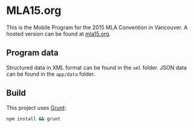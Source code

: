 # MLA15.org

This is the Mobile Program for the 2015 MLA Convention in Vancouver. A hosted
version can be found at [mla15.org][mla15].

## Program data

Structured data in XML format can be found in the `xml` folder. JSON data can
be found in the `app/data` folder.

## Build

This project uses [Grunt][grunt]:

```bash
npm install && grunt
```

[mla15]: http://mla15.org
[grunt]: http://gruntjs.org

